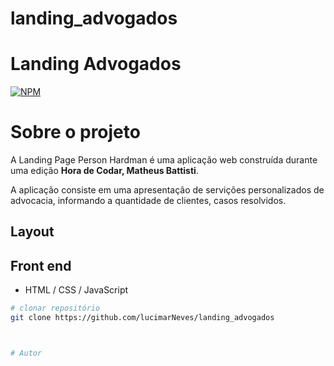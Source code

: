 # landing_advogados

# Landing Advogados
[![NPM](https://img.shields.io/npm/l/react)](https://github.com/lucimarNeves/landing_advogados/blob/main/LICENSE) 

# Sobre o projeto

A Landing Page Person Hardman é uma aplicação web construída durante uma edição **Hora de Codar, Matheus Battisti**.

A aplicação consiste em uma apresentação de servições personalizados de advocacia, informando a quantidade de clientes, casos resolvidos.

## Layout

## Front end
- HTML / CSS / JavaScript

```bash
# clonar repositório
git clone https://github.com/lucimarNeves/landing_advogados



# Autor

